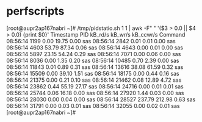 # perfscripts


[root@aupr2ap167nabri ~]# /tmp/pidstatio.sh 1 1 | awk -F" " '($3 > 0.0 || $4 > 0.0) {print $0}'
Timestamp          PID   kB_rd/s   kB_wr/s kB_ccwr/s  Command
08:56:14         1199      0.00     19.75      0.00  sas
08:56:14         2842      0.01      0.01      0.00  sas
08:56:14         4603     53.79     87.34      0.06  sas
08:56:14         4643      0.00      0.01      0.00  sas
08:56:14         5897     23.15     54.24      0.29  sas
08:56:14         7071      0.00      0.06      0.00  sas
08:56:14         8036      0.00      1.35      0.20  sas
08:56:14        10485      0.70      2.39      0.00  sas
08:56:14        11843      0.01      0.89      0.31  sas
08:56:14        13616     38.08     61.59      0.32  sas
08:56:14        15509      0.00     39.10      1.51  sas
08:56:14        18175      0.00      0.44      0.16  sas
08:56:14        21375      0.00      0.21      0.10  sas
08:56:14        21462      0.08     12.89      4.72  sas
08:56:14        23862      0.44     55.19     27.17  sas
08:56:14        24716      0.00      0.01      0.01  sas
08:56:14        25744      0.06     16.18      0.00  sas
08:56:14        27920      1.44      0.03      0.00  sas
08:56:14        28030      0.00      0.04      0.00  sas
08:56:14        28527    237.79    212.98      0.63  sas
08:56:14        31791      0.00      0.03      0.01  sas
08:56:14        32055      0.00      0.02      0.01  sas
[root@aupr2ap167nabri ~]#
